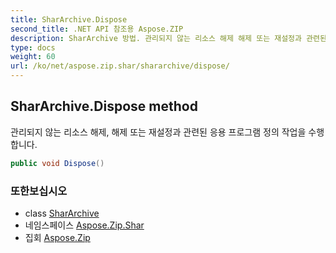```yaml
---
title: SharArchive.Dispose
second_title: .NET API 참조용 Aspose.ZIP
description: SharArchive 방법. 관리되지 않는 리소스 해제 해제 또는 재설정과 관련된 응용 프로그램 정의 작업을 수행합니다.
type: docs
weight: 60
url: /ko/net/aspose.zip.shar/shararchive/dispose/
---
```

## SharArchive.Dispose method

관리되지 않는 리소스 해제, 해제 또는 재설정과 관련된 응용 프로그램 정의 작업을 수행합니다.

```csharp
public void Dispose()
```

### 또한보십시오

* class [SharArchive](../)
* 네임스페이스 [Aspose.Zip.Shar](../../shararchive/)
* 집회 [Aspose.Zip](../../../)


